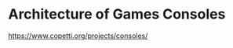 Architecture of Games Consoles
==============================

https://www.copetti.org/projects/consoles/
